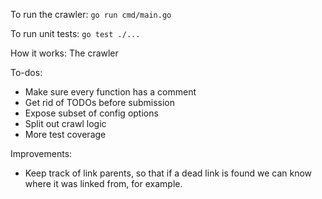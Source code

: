 To run the crawler:
`go run cmd/main.go`

To run unit tests:
`go test ./...`

How it works:
The crawler 

To-dos:
- Make sure every function has a comment
- Get rid of TODOs before submission
- Expose subset of config options
- Split out crawl logic
- More test coverage

Improvements:
- Keep track of link parents, so that if a dead link is found we can know where it was linked from, for example.
